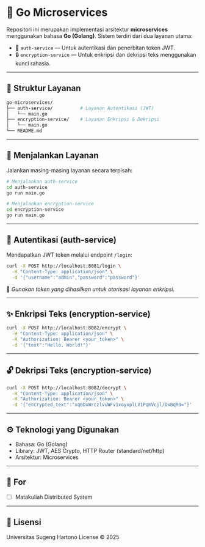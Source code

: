 # 🧩 Go Microservices

Repositori ini merupakan implementasi arsitektur **microservices** menggunakan bahasa **Go (Golang)**. Sistem terdiri dari dua layanan utama:

- 🔐 `auth-service` — Untuk autentikasi dan penerbitan token JWT.
- 🔒 `encryption-service` — Untuk enkripsi dan dekripsi teks menggunakan kunci rahasia.

---

## 📁 Struktur Layanan

```bash
go-microservices/
├── auth-service/          # Layanan Autentikasi (JWT)
│   └── main.go
├── encryption-service/    # Layanan Enkripsi & Dekripsi
│   └── main.go
└── README.md
```

---

## 🚀 Menjalankan Layanan

Jalankan masing-masing layanan secara terpisah:

```bash
# Menjalankan auth-service
cd auth-service
go run main.go
```

```bash
# Menjalankan encryption-service
cd encryption-service
go run main.go
```

---

## 🔑 Autentikasi (auth-service)

Mendapatkan JWT token melalui endpoint `/login`:

```bash
curl -X POST http://localhost:8081/login \
  -H "Content-Type: application/json" \
  -d '{"username":"admin","password":"password"}'
```

📌 *Gunakan token yang dihasilkan untuk otorisasi layanan enkripsi.*

---

## ✨ Enkripsi Teks (encryption-service)

```bash
curl -X POST http://localhost:8082/encrypt \
  -H "Content-Type: application/json" \
  -H "Authorization: Bearer <your_token>" \
  -d '{"text":"Hello, World!"}'
```

---

## 🔓 Dekripsi Teks (encryption-service)

```bash
curl -X POST http://localhost:8082/decrypt \
  -H "Content-Type: application/json" \
  -H "Authorization: Bearer <your_token>" \
  -d '{"encrypted_text":"xq6DxWrczlvuWFv1xoyxplLV1PqmVcjl/OxBqR0="}'
```

---

## ⚙️ Teknologi yang Digunakan

- Bahasa: Go (Golang)
- Library: JWT, AES Crypto, HTTP Router (standard/net/http)
- Arsitektur: Microservices

---

## 🧪 For

- [ ] Matakuliah Distributed System

---

## 📝 Lisensi

Universitas Sugeng Hartono License © 2025
